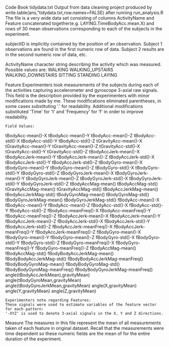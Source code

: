 Code Book
tidydata.txt Output from data cleaning project produced by 
write.table(ans,"tidydata.txt,row.names=FALSE) after running run_analysis.R
The file is a very wide data set consisting of columns ActivityName and Feature 
concatenated together(e.g. LAYING.TimeBodyAcc.mean.X) and rows of
30 mean observations corresponding to each of the subjects in the experiment.

subjectID
	is implicitly contained by the position of an observation. Subject 1 observations are
	found in the first numeric row of data. Subject 2 results are in the second numeric 
	row of data, etc.
	

ActivityName
    character string describing the activity which was measured. Possible values are:
 	WALKING
 	WALKING_UPSTAIRS
 	WALKING_DOWNSTAIRS
 	SITTING
 	STANDING
 	LAYING

Feature
	Experimenters took measurements of  the subjects during each of the activities 
	capturing accelerometer and gyroscope 3-axial raw signals. This field is the
	description provided by the experimenters with minor modifications made by me. These 
	modifications eliminated parentheses, in some cases substituting '.' for readability.
	Additional modifications substituted 'Time' for 't' and 'Frequency' for 'f' in order
	to improve readability. 
	
	Field Values:
tBodyAcc-mean()-X
tBodyAcc-mean()-Y
tBodyAcc-mean()-Z
tBodyAcc-std()-X
tBodyAcc-std()-Y
tBodyAcc-std()-Z
tGravityAcc-mean()-X
tGravityAcc-mean()-Y
tGravityAcc-mean()-Z
tGravityAcc-std()-X
tGravityAcc-std()-Y
tGravityAcc-std()-Z
tBodyAccJerk-mean()-X
tBodyAccJerk-mean()-Y
tBodyAccJerk-mean()-Z
tBodyAccJerk-std()-X
tBodyAccJerk-std()-Y
tBodyAccJerk-std()-Z
tBodyGyro-mean()-X
tBodyGyro-mean()-Y
tBodyGyro-mean()-Z
tBodyGyro-std()-X
tBodyGyro-std()-Y
tBodyGyro-std()-Z
tBodyGyroJerk-mean()-X
tBodyGyroJerk-mean()-Y
tBodyGyroJerk-mean()-Z
tBodyGyroJerk-std()-X
tBodyGyroJerk-std()-Y
tBodyGyroJerk-std()-Z
tBodyAccMag-mean()
tBodyAccMag-std()
tGravityAccMag-mean()
tGravityAccMag-std()
tBodyAccJerkMag-mean()
tBodyAccJerkMag-std()
tBodyGyroMag-mean()
tBodyGyroMag-std()
tBodyGyroJerkMag-mean()
tBodyGyroJerkMag-std()
fBodyAcc-mean()-X
fBodyAcc-mean()-Y
fBodyAcc-mean()-Z
fBodyAcc-std()-X
fBodyAcc-std()-Y
fBodyAcc-std()-Z
fBodyAcc-meanFreq()-X
fBodyAcc-meanFreq()-Y
fBodyAcc-meanFreq()-Z
fBodyAccJerk-mean()-X
fBodyAccJerk-mean()-Y
fBodyAccJerk-mean()-Z
fBodyAccJerk-std()-X
fBodyAccJerk-std()-Y
fBodyAccJerk-std()-Z
fBodyAccJerk-meanFreq()-X
fBodyAccJerk-meanFreq()-Y
fBodyAccJerk-meanFreq()-Z
fBodyGyro-mean()-X
fBodyGyro-mean()-Y
fBodyGyro-mean()-Z
fBodyGyro-std()-X
fBodyGyro-std()-Y
fBodyGyro-std()-Z
fBodyGyro-meanFreq()-X
fBodyGyro-meanFreq()-Y
fBodyGyro-meanFreq()-Z
fBodyAccMag-mean()
fBodyAccMag-std()
fBodyBodyAccJerkMag-mean()
fBodyBodyAccJerkMag-std()
fBodyBodyAccJerkMag-meanFreq()
fBodyBodyGyroMag-mean()
fBodyBodyGyroMag-std()
fBodyBodyGyroMag-meanFreq()
fBodyBodyGyroJerkMag-meanFreq()
angle(tBodyAccJerkMean),gravityMean)
angle(tBodyGyroMean,gravityMean)
angle(tBodyGyroJerkMean,gravityMean)
angle(X,gravityMean)
angle(Y,gravityMean)
angle(Z,gravityMean)

	
	Experimenters note regarding Features:
	These signals were used to estimate variables of the feature vector for each pattern:  
	'-XYZ' is used to denote 3-axial signals in the X, Y and Z directions.

Measure
The measures in this file represent the mean of all measurements taken of each feature 
in original dataset. Recall that the measurements were time dependent so these numeric 
fields are the mean of for the entire duration of the experiment.